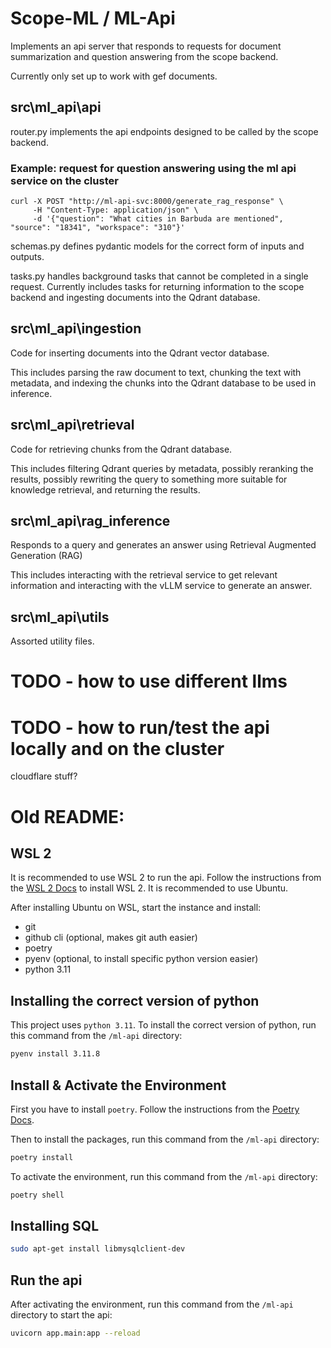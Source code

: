 # Scope-ML / ML-Api

Implements an api server that responds to requests for document summarization and question answering from the scope backend.

Currently only set up to work with gef documents.

## src\ml_api\api

router.py implements the api endpoints designed to be called by the scope backend.

### Example: request for question answering using the ml api service on the cluster

```
curl -X POST "http://ml-api-svc:8000/generate_rag_response" \
     -H "Content-Type: application/json" \
     -d '{"question": "What cities in Barbuda are mentioned", "source": "18341", "workspace": "310"}'
```

schemas.py defines pydantic models for the correct form of inputs and outputs.

tasks.py handles background tasks that cannot be completed in a single request. Currently includes tasks for returning information to the scope backend and ingesting documents into the Qdrant database.

## src\ml_api\ingestion

Code for inserting documents into the Qdrant vector database.

This includes parsing the raw document to text, chunking the text with metadata,
and indexing the chunks into the Qdrant database to be used in inference.

## src\ml_api\retrieval

Code for retrieving chunks from the Qdrant database.

This includes filtering Qdrant queries by metadata, possibly reranking the results,
possibly rewriting the query to something more suitable for knowledge retrieval, and
returning the results.

## src\ml_api\rag_inference

Responds to a query and generates an answer using Retrieval Augmented Generation (RAG)

This includes interacting with the retrieval service to get relevant information and interacting with the
vLLM service to generate an answer.

## src\ml_api\utils

Assorted utility files.

# TODO - how to use different llms

# TODO - how to run/test the api locally and on the cluster

cloudflare stuff?

# Old README:

## WSL 2

It is recommended to use WSL 2 to run the api. Follow the instructions from the [WSL 2 Docs](https://docs.microsoft.com/en-us/windows/wsl/install) to install WSL 2. It is recommended to use Ubuntu.

After installing Ubuntu on WSL, start the instance and install:

- git
- github cli (optional, makes git auth easier)
- poetry
- pyenv (optional, to install specific python version easier)
- python 3.11

## Installing the correct version of python

<!-- Install pyenv  -->

This project uses `python 3.11`. To install the correct version of python, run this command from the `/ml-api` directory:

```bash
pyenv install 3.11.8
```

## Install & Activate the Environment

First you have to install `poetry`. Follow the instructions from the [Poetry Docs](https://python-poetry.org/docs/#installation).

Then to install the packages, run this command from the `/ml-api` directory:

```bash
poetry install
```

To activate the environment, run this command from the `/ml-api` directory:

```bash
poetry shell
```

## Installing SQL

```bash
sudo apt-get install libmysqlclient-dev
```

## Run the api

After activating the environment, run this command from the `/ml-api` directory to start the api:

```bash
uvicorn app.main:app --reload
```
